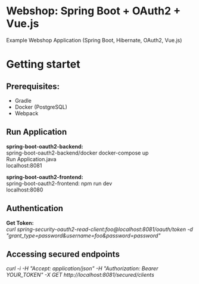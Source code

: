 # Webshop: Spring Boot + OAuth2 + Vue.js

Example Webshop Application (Spring Boot, Hibernate, OAuth2, Vue.js)

# Getting startet
## Prerequisites:
- Gradle
- Docker (PostgreSQL)
- Webpack

## Run Application
**spring-boot-oauth2-backend:**  
spring-boot-oauth2-backend/docker docker-compose up  
Run Application.java  
localhost:8081  

**spring-boot-oauth2-frontend:**  
spring-boot-oauth2-frontend: npm run dev  
localhost:8080  

## Authentication
**Get Token:**  
*curl spring-security-oauth2-read-client:foo@localhost:8081/oauth/token -d "grant_type=password&username=foo&password=password"*

## Accessing secured endpoints
*curl -i -H "Accept: application/json" -H "Authorization: Bearer YOUR_TOKEN" -X GET http://localhost:8081/secured/clients*
